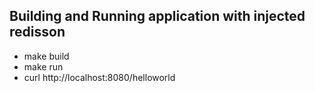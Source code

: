## Building and Running application with injected redisson

- make build
- make run
- curl http://localhost:8080/helloworld